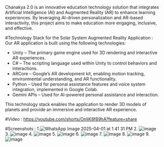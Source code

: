 Chanakya 2.0 is an innovative education technology solution that integrates Artificial Intelligence (AI) and Augmented Reality (AR) to enhance learning experiences. By leveraging AI-driven personalization and AR-based interactivity, this project aims to make education more engaging, inclusive, and effective.

#Technology Stack for the Solar System Augmented Reality Application :
Our AR application is built using the following technologies:

- Unity – The primary game engine used for 3D rendering and interactive AR experiences.
- C# – The scripting language used within Unity to control behaviors and interactions.
- ARCore – Google’s AR development kit, enabling motion tracking, environmental understanding, and AR functionality.
- Python – Used for personal assistance features and voice system integration, implemented in Google Colab.
- Gemini APIs – Used for AI-powered personal assistance and interaction.

This technology stack enables the application to render 3D models of planets and provide an immersive and interactive AR experience.

#Video :
https://youtube.com/shorts/OnljK8f89hA?feature=share

#Screenshots :
1.![WhatsApp Image 2025-04-01 at 1 41 31 PM](https://github.com/user-attachments/assets/dd304ec6-9940-4692-af53-86307dbc29cc)
2. ![image](https://github.com/user-attachments/assets/26fa6296-10df-47e8-9679-2d01cb24ba27)
3. ![image](https://github.com/user-attachments/assets/21b54a35-ca76-4fb6-b5f9-9edb9121494b)
4. ![image](https://github.com/user-attachments/assets/f4c400d9-c98d-4568-96f3-b5f9392fcba3)
5. ![image](https://github.com/user-attachments/assets/1749f333-ea24-4c80-bf36-4944cbe775fc)
6. ![image](https://github.com/user-attachments/assets/79df6b9a-32e6-4463-b2dc-5d5f6c84cd00)
7. ![image](https://github.com/user-attachments/assets/46a6420e-83f6-4da0-b964-98e6f237279c)
8. ![image](https://github.com/user-attachments/assets/d13361f1-00cb-4d5b-b789-1cf5e436c04f)
9. ![image](https://github.com/user-attachments/assets/25f6b69a-5942-431e-acf3-c038cc31a7c3)









